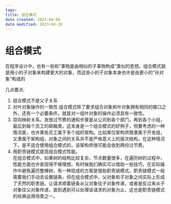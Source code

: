 ```yaml
---
tags:
title: 组合模式
date created: 2023-04-04
date modified: 2023-04-26
---
```


# 组合模式

在程序设计中，也有一些和“事物是由相似的子事物构成”类似的思想。组合模式就是用小的子对象来构建更大的对象，而这些小的子对象本身也许是由更小的“孙对象”构成的

几点要点:

1. 组合模式不是父子关系
2. 对叶对象操作的一致性.组合模式除了要求组合对象和叶对象拥有相同的接口之外，还有一个必要条件，就是对一组叶对象的操作必须具有一致性。
3. 双向映射关系。发放过节费的通知步骤是从公司到各个部门，再到各个小组，最后到每个员工的邮箱里。这本身是一个组合模式的好例子，但要考虑的一种情况是，也许某些员工属于多个组织架构。比如某位架构师既隶属于开发组，又隶属于架构组，对象之间的关系并不是严格意义上的层次结构，在这种情况下，是不适合使用组合模式的，该架构师很可能会收到两份过节费。
4. 用职责链模式提高组合模式性能。  
   在组合模式中，如果树的结构比较复杂，节点数量很多，在遍历树的过程中，性能方面也许表现得不够理想。有时候我们确实可以借助一些技巧，在实际操作中避免遍历整棵树，有一种现成的方案是借助职责链模式。职责链模式一般需要我们手动去设置链条，但在组合模式中，父对象和子对象之间实际上形成了天然的职责链。让请求顺着链条从父对象往子对象传递，或者是反过来从子对象往父对象传递，直到遇到可以处理该请求的对象为止，这也是职责链模式的经典运用场景之一。
